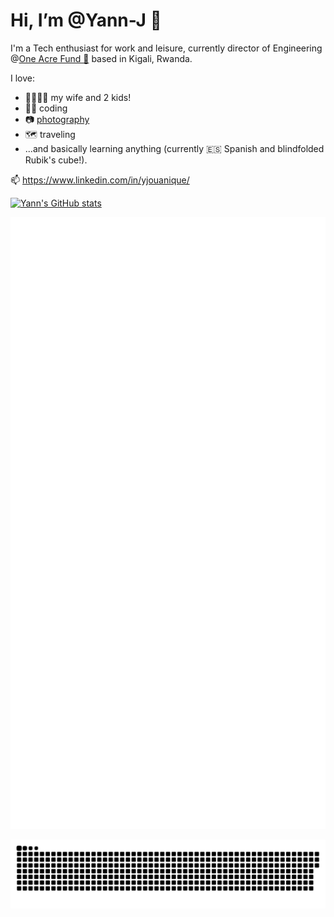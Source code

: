 # Hi, I’m @Yann-J 👋

I'm a Tech enthusiast for work and leisure, currently director of Engineering @[One Acre Fund 🌱](https://oneacrefund.org/) based in Kigali, Rwanda.

I love:

- 👨‍👩‍👦‍👦 my wife and 2 kids!
- 👨‍💻 coding
- 📷 [photography](https://yann.smugmug.com/)
- 🗺 traveling
- ...and basically learning anything (currently 🇪🇸 Spanish and blindfolded Rubik's cube!).

📫 <https://www.linkedin.com/in/yjouanique/>

[![Yann's GitHub stats](https://github-readme-stats.vercel.app/api?username=Yann-J&count_private=true&show_icons=true)](https://github.com/anuraghazra/github-readme-stats)

![Metrics](/github-metrics.svg)

![Snake](/dist/github-snake.svg)
